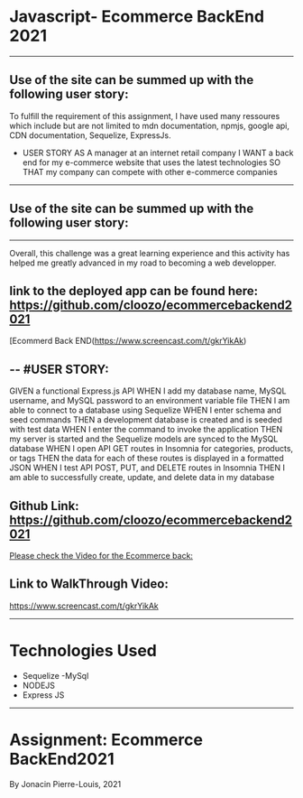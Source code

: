 
# Javascript- Ecommerce BackEnd 2021
---
## Use of the site can be summed up with the following user story:

 To fulfill the requirement of this assignment, I have used many ressoures which include but are not limited to mdn documentation,
npmjs, google api, CDN documentation, Sequelize, ExpressJs.

* USER STORY
AS A manager at an internet retail company
I WANT a back end for my e-commerce website that uses the latest technologies
SO THAT my company can compete with other e-commerce companies
---

## Use of the site can be summed up with the following user story:

---
 Overall,  this challenge was a great learning experience and this activity has helped me greatly advanced in my road to becoming a web developper.

## link to the deployed app can be found here: https://github.com/cloozo/ecommercebackend2021
[Ecommerd Back END(https://www.screencast.com/t/gkrYikAk)

--
#USER STORY:
---
GIVEN a functional Express.js API
WHEN I add my database name, MySQL username, and MySQL password to an environment variable file
THEN I am able to connect to a database using Sequelize
WHEN I enter schema and seed commands
THEN a development database is created and is seeded with test data
WHEN I enter the command to invoke the application
THEN my server is started and the Sequelize models are synced to the MySQL database
WHEN I open API GET routes in Insomnia for categories, products, or tags
THEN the data for each of these routes is displayed in a formatted JSON
WHEN I test API POST, PUT, and DELETE routes in Insomnia
THEN I am able to successfully create, update, and delete data in my database

## Github Link: https://github.com/cloozo/ecommercebackend2021
[Please check the Video for the Ecommerce back:](https://www.screencast.com/t/gkrYikAk)
## Link to WalkThrough Video:
https://www.screencast.com/t/gkrYikAk

---
# Technologies Used

- Sequelize
-MySql
- NODEJS
- Express JS

---

# Assignment: Ecommerce BackEnd2021

By Jonacin Pierre-Louis, 2021

